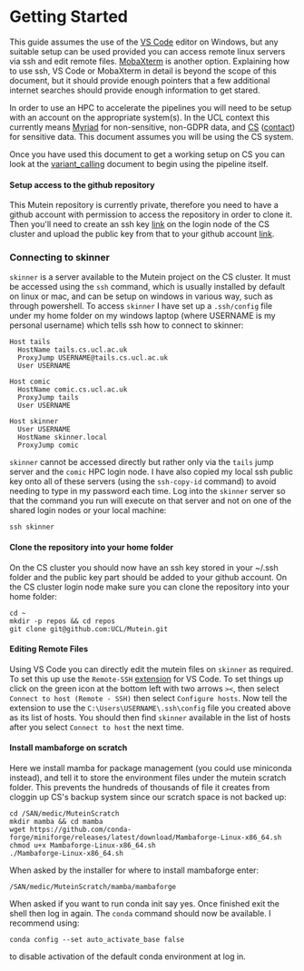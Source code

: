 # Getting Started
This guide assumes the use of the [VS Code](https://code.visualstudio.com/) editor on Windows, but any suitable setup can be used provided you can access remote linux servers via ssh and edit remote files. [MobaXterm](https://mobaxterm.mobatek.net/) is another option. Explaining how to use ssh, VS Code or MobaXterm in detail is beyond the scope of this document, but it should provide enough pointers that a few additional internet searches should provide enough information to get stared.

In order to use an HPC to accelerate the pipelines you will need to be setup with an account on the appropriate system(s). In the UCL context this currently means [Myriad](https://www.rc.ucl.ac.uk/docs/Clusters/Myriad/) for non-sensitive, non-GDPR data, and [CS](https://hpc.cs.ucl.ac.uk/) ([contact](https://hpc.cs.ucl.ac.uk/contact-us/)) for sensitive data. This document assumes you will be using the CS system.

Once you have used this document to get a working setup on CS you can look at the [variant_calling](variant_calling.md) document to begin using the pipeline itself.

#### Setup access to the github repository
This Mutein repository is currently private, therefore you need to have a github account with permission to access the repository in order to clone it. Then you'll need to create an ssh key [link](https://docs.github.com/en/authentication/connecting-to-github-with-ssh/generating-a-new-ssh-key-and-adding-it-to-the-ssh-agent) on the login node of the CS cluster and upload the public key from that to your github account [link](https://docs.github.com/en/authentication/connecting-to-github-with-ssh/adding-a-new-ssh-key-to-your-github-account).


### Connecting to skinner

`skinner` is a server available to the Mutein project on the CS cluster. It must be accessed using the `ssh` command, which is usually installed by default on linux or mac, and can be setup on windows in various way, such as through powershell. To access `skinner` I have set up a `.ssh/config` file under my home folder on my windows laptop (where USERNAME is my personal username) which tells ssh how to connect to skinner:

```
Host tails
  HostName tails.cs.ucl.ac.uk
  ProxyJump USERNAME@tails.cs.ucl.ac.uk
  User USERNAME

Host comic
  HostName comic.cs.ucl.ac.uk
  ProxyJump tails
  User USERNAME

Host skinner
  User USERNAME
  HostName skinner.local
  ProxyJump comic
```

`skinner` cannot be accessed directly but rather only via the `tails` jump server and the `comic` HPC login node. I have also copied my local ssh public key onto all of these servers (using the `ssh-copy-id` command) to avoid needing to type in my password each time. Log into the `skinner` server so that the command you run will execute on that server and not on one of the shared login nodes or your local machine:

```
ssh skinner
```

#### Clone the repository into your home folder
On the CS cluster you should now have an ssh key stored in your ~/.ssh folder and the public key part should be added to your github account. On the CS cluster login node make sure you can clone the repository into your home folder:
```
cd ~
mkdir -p repos && cd repos
git clone git@github.com:UCL/Mutein.git
```

#### Editing Remote Files
Using VS Code you can directly edit the mutein files on `skinner` as required. To set this up use the `Remote-SSH` [extension](https://code.visualstudio.com/docs/remote/ssh) for VS Code. To set things up click on the green icon at the bottom left with two arrows `><`, then select `Connect to host (Remote - SSH)` then select `Configure hosts`. Now tell the extension to use the `C:\Users\USERNAME\.ssh\config` file you created above as its list of hosts. You should then find `skinner` available in the list of hosts after you select `Connect to host` the next time.

#### Install mambaforge on scratch
Here we install mamba for package management (you could use miniconda instead), and tell it to store the environment files under the mutein scratch folder. This prevents the hundreds of thousands of file it creates from cloggin up CS's backup system since our scratch space is not backed up:

```
cd /SAN/medic/MuteinScratch
mkdir mamba && cd mamba
wget https://github.com/conda-forge/miniforge/releases/latest/download/Mambaforge-Linux-x86_64.sh
chmod u+x Mambaforge-Linux-x86_64.sh
./Mambaforge-Linux-x86_64.sh
```

When asked by the installer for where to install mambaforge enter:

```
/SAN/medic/MuteinScratch/mamba/mambaforge
```

When asked if you want to run conda init say yes. Once finished exit the shell then log in again. The `conda` command should now be available. I recommend using:

```
conda config --set auto_activate_base false
```

to disable activation of the default conda environment at log in.
